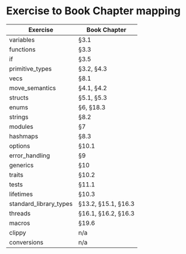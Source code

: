 # Exercise to Book Chapter mapping

| Exercise               | Book Chapter        |
| ---------------------- | ------------------- |
| variables              | §3.1                | √
| functions              | §3.3                | √
| if                     | §3.5                | √
| primitive_types        | §3.2, §4.3          | √
| vecs                   | §8.1                | √
| move_semantics         | §4.1, §4.2          | √ 11.7
| structs                | §5.1, §5.3          |
| enums                  | §6, §18.3           |
| strings                | §8.2                |
| modules                | §7                  |
| hashmaps               | §8.3                |
| options                | §10.1               | 11.8
| error_handling         | §9                  |
| generics               | §10                 |
| traits                 | §10.2               |
| tests                  | §11.1               |
| lifetimes              | §10.3               | 11.9
| standard_library_types | §13.2, §15.1, §16.3 |
| threads                | §16.1, §16.2, §16.3 |
| macros                 | §19.6               |
| clippy                 | n/a                 |
| conversions            | n/a                 | 11.10

